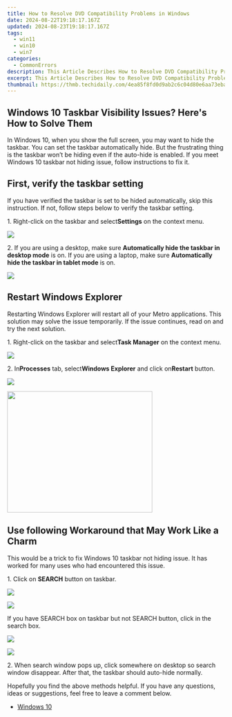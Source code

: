 ```yaml
---
title: How to Resolve DVD Compatibility Problems in Windows
date: 2024-08-22T19:18:17.167Z
updated: 2024-08-23T19:18:17.167Z
tags:
  - win11
  - win10
  - win7
categories:
  - CommonErrors
description: This Article Describes How to Resolve DVD Compatibility Problems in Windows
excerpt: This Article Describes How to Resolve DVD Compatibility Problems in Windows
thumbnail: https://thmb.techidaily.com/4ea85f8fd0d9ab2c6c04d80e6aa73ebac967f8aac30c01b0db47479107c6b7f9.jpg
---
```


## Windows 10 Taskbar Visibility Issues? Here's How to Solve Them

In Windows 10, when you show the full screen, you may want to hide the taskbar. You can set the taskbar automatically hide. But the frustrating thing is the taskbar won’t be hiding even if the auto-hide is enabled. If you meet Windows 10 taskbar not hiding issue, follow instructions to fix it.

## **First, verify the taskbar setting**

 If you have verified the taskbar is set to be hided automatically, skip this instruction. If not, follow steps below to verify the taskbar setting.

 1\. Right-click on the taskbar and select**Settings** on the context menu.

![](https://images.drivereasy.com/wp-content/uploads/2016/12/img_584fd19bbe36e.png)

 2\. If you are using a desktop, make sure **Automatically hide the taskbar in desktop mode** is on. If you are using a laptop, make sure **Automatically hide the taskbar in tablet mode**  is on.

![](https://images.drivereasy.com/wp-content/uploads/2016/12/img_584fd2199175c.jpg)

## **Restart Windows Explorer**

 Restarting Windows Explorer will restart all of your Metro applications. This solution may solve the issue temporarily. If the issue continues, read on and try the next solution.

 1\. Right-click on the taskbar and select**Task Manager** on the context menu.

![](https://images.drivereasy.com/wp-content/uploads/2016/12/img_584fd23296c55.png)

 2\. In**Processes** tab, select**Windows Explorer** and click on**Restart** button.

![](https://images.drivereasy.com/wp-content/uploads/2016/12/img_584fd2697c4e9.jpg)

<!-- affiliate ads begin -->
<a href="https://getlyla.pxf.io/c/5597632/1455723/15391" target="_top" id="1455723"><img src="//a.impactradius-go.com/display-ad/15391-1455723" border="0" alt="" width="336" height="280"/></a><img height="0" width="0" src="https://imp.pxf.io/i/5597632/1455723/15391" style="position:absolute;visibility:hidden;" border="0" />
<!-- affiliate ads end -->
## **Use following Workaround that May Work Like a Charm**

 This would be a trick to fix Windows 10 taskbar not hiding issue. It has worked for many uses who had encountered this issue.

 1\. Click on **SEARCH** button on taskbar.

![](https://images.drivereasy.com/wp-content/uploads/2016/12/img_584fd28b3f0cd.png)

<!-- affiliate ads begin -->
<a href="https://shop.systoolsgroup.com/affiliate.php?ACCOUNT=SYSTOOBY&AFFILIATE=108875&PATH=https%3A%2F%2Fwww.systoolsgroup.com%3FAFFILIATE%3D108875%26RESOURCE%3DSysTools%2BGmail%2BBackup"><img src="https://www.systoolsgroup.com/box/gmail-backup.png" border="0"></a>
<!-- affiliate ads end -->
 If you have SEARCH box on taskbar but not SEARCH button, click in the search box.

![](https://images.drivereasy.com/wp-content/uploads/2016/12/img_584fd2bc18938.png)

<!-- affiliate ads begin -->
<a href="https://secure.2checkout.com/order/checkout.php?PRODS=4620780&QTY=1&AFFILIATE=108875&CART=1"><img src="https://secure.avangate.com/images/merchant/07dd4d5a72f5740ef0f035f201951476/728__90banner.jpg" border="0"></a>
<!-- affiliate ads end -->
 2\. When search window pops up, click somewhere on desktop so search window disappear. After that, the taskbar should auto-hide normally.

 Hopefully you find the above methods helpful. If you have any questions, ideas or suggestions, feel free to leave a comment below.

* [Windows 10](https://tools.techidaily.com/drivereasy/download/)

<ins class="adsbygoogle"
     style="display:block"
     data-ad-format="autorelaxed"
     data-ad-client="ca-pub-7571918770474297"
     data-ad-slot="1223367746"></ins>



<ins class="adsbygoogle"
     style="display:block"
     data-ad-client="ca-pub-7571918770474297"
     data-ad-slot="8358498916"
     data-ad-format="auto"
     data-full-width-responsive="true"></ins>


